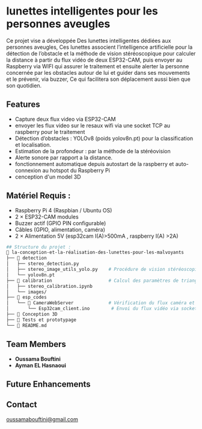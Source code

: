 # lunettes intelligentes pour les personnes aveugles

Ce projet vise a développée Des lunettes intelligentes dédiées aux personnes aveugles, Ces lunettes associent l’intelligence artificielle pour la détection de l’obstacle et la méthode de vision stéréoscopique pour calculer la distance à partir du flux vidéo de deux ESP32-CAM, puis envoyer  au Raspberry via WIFI qui assurer le traitement et ensuite alerter la personne concernée par les obstacles autour de lui et guider dans ses mouvements et le prévenir, via buzzer, Ce qui facilitera son déplacement aussi bien que son quotidien.

## Features
- Capture deux flux video via ESP32-CAM
- envoyer les flux video sur le resaux wifi via une socket TCP au raspberry pour le traitement
- Détection d’obstacles : YOLOv8 (poids yolov8n.pt) pour la classification et localisation.
- Estimation de la profondeur : par la méthode de la stéréovision
- Alerte sonore par rapport a la distance.
- fonctionnement automatique depuis autostart de la raspberry et auto-connexion au hotspot du Raspberry Pi
- cenception d'un model 3D 

## Matériel Requis :
- Raspberry Pi 4 (Raspbian / Ubuntu OS)
- 2 × ESP32-CAM modules
- Buzzer actif (GPIO PIN configurable)
- Câbles (GPIO, alimentation, caméra)
- 2 × Alimentation 5V (esp32cam I(A)>500mA , raspberry I(A) >2A) 

```bash
## Structure du projet :
📁 la-conception-et-la-réalisation-des-lunettes-pour-les-malvoyants
├── 📂 detection
│   ├── stereo_detection.py
│   ├── stereo_image_utils_yolo.py    # Procédure de vision stéréoscopique
│   └── yolov8n.pt
├── 📂 calibration                     # Calcul des paramètres de triangulation
│   ├── stereo_calibration.ipynb
│   └── images/
├── 📂 esp_codes
│   └── 📂 CameraWebServer             # Vérification du flux caméra et capture d'images pour calibration
│       └── Esp32cam_client.ino        # Envoi du flux vidéo via socket TCP
├── 📂 Conception 3D
├── 📂 Tests et prototypage
└── 📜 README.md
```

## Team Members
- **Oussama Bouftini**
- **Ayman EL Hasnaoui**

## Future Enhancements


## Contact
oussamabouftini@gmail.com
